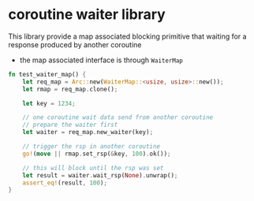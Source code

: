 # coroutine waiter library

This library provide a map associated blocking primitive that waiting for a response produced by another coroutine

* the map associated interface is through `WaiterMap`
```rust
fn test_waiter_map() {
    let req_map = Arc::new(WaiterMap::<usize, usize>::new());
    let rmap = req_map.clone();

    let key = 1234;

    // one coroutine wait data send from another coroutine
    // prepare the waiter first
    let waiter = req_map.new_waiter(key);

    // trigger the rsp in another coroutine
    go!(move || rmap.set_rsp(&key, 100).ok());

    // this will block until the rsp was set
    let result = waiter.wait_rsp(None).unwrap();
    assert_eq!(result, 100);
}
```
